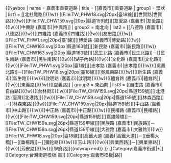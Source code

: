 {{Navbox
| name = 嘉義市重要道路
| title = [[嘉義市]]重要道路
| group1 = 環狀
|  list1 = [[北社尾路]]{{!w}} [[File:TW_PHW18.svg|20px|臺18線]][[世賢路|世賢路]]{{!w}}[[File:TW_CHW159.svg|20px|縣道159號]][[友愛路 (嘉義市)|友愛路]]{{!w}}[[中興路 (嘉義市)|中興路]]
| group2 = 南北向
|  list2 = [[八德路 (嘉義市)|八德路]]{{!w}}[[四維路 (嘉義市)|四維路]]{{!w}}[[友忠路]]{{!w}}[[File:TW_PHW1.svg|20px|臺1線]][[博愛路 (嘉義市)|博愛路]]{{!w}}[[File:TW_CHW163.svg|20px|縣道163號]][[新民路 (嘉義市)|新民路]]{{!w}}[[File:TW_CHW163.svg|20px|縣道163號]][[民生北路 (嘉義市)|民生北路]]－[[民生南路 (嘉義市)|民生南路]]{{!w}}[[湖子內路]]{{!w}}[[文化路 (嘉義市)|文化路]]{{!w}}[[File:TW_PHW1.svg|20px|臺1線]][[忠孝路 (嘉義市)|忠孝路]]{{!w}}[[吳鳳北路]]－[[File:TW_PHW18.svg|20px|臺18線]][[吳鳳南路]]{{!w}}[[新生路 (嘉義市)|新生路]]{{!w}}[[啟明路 (嘉義市)|啟明路]]{{!w}}[[體育路 (嘉義市)|體育路]]{{!w}}[[東義路]]{{!w}}[[盧義路]]
| group3 = 東西向
|  list3 = [[自由路 (嘉義市)|自由路]]{{!w}}[[台林街]]{{!w}}[[File:TW_CHW159.svg|20px|縣道159號]][[北港路 (臺灣)|北港路]]{{!w}}[[File:TW_CHW159.svg|20px|縣道159號]][[林森西路]]－[[林森東路]]{{!w}}[[File:TW_CHW159.svg|20px|縣道159號]][[中山路 (嘉義市)|中山路]]{{!w}}[[中正路 (嘉義市)|中正路]]{{!w}}[[民權路 (嘉義市)|民權路]]{{!w}}[[File:TW_CHW159.svg|20px|縣道159號]][[嘉雄陸橋]]－[[File:TW_CHW159a.svg|26px|縣道159甲線]][[民族路 (嘉義市)|民族路]]－[[File:TW_CHW159a.svg|26px|縣道159甲線]][[大雅路 (嘉義市)|大雅路]]{{!w}}[[File:TW_PHW18.svg|20px|臺18線]][[高鐵大道 (嘉義)|高鐵大道]]－[[垂楊大橋]]－[[垂楊路]]－[[彌陀路]]{{!w}}[[玉山路]]{{!w}}[[興業西路]]－[[興業東路]]{{!w}}[[芳安路]]{{!w}}[[學府路]]{{nowrap end}}
}}<noinclude>
[[Category:嘉義市街道|*]]
[[Category:台灣街道模板|嘉]]
[[Category:嘉義市模板|路]]
</noinclude>